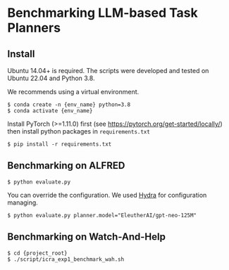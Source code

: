 # Benchmarking LLM-based Task Planners

## Install

Ubuntu 14.04+ is required. The scripts were developed and tested on Ubuntu 22.04 and Python 3.8.

We recommends using a virtual environment.

```console
$ conda create -n {env_name} python=3.8
$ conda activate {env_name}
```
Install PyTorch (>=1.11.0) first (see https://pytorch.org/get-started/locally/)
then install python packages in `requirements.txt`

```console
$ pip install -r requirements.txt
```


## Benchmarking on ALFRED

```console
$ python evaluate.py
```

You can override the configuration. We used [Hydra](https://hydra.cc/) for configuration managing.

```console
$ python evaluate.py planner.model="EleutherAI/gpt-neo-125M"
```


## Benchmarking on Watch-And-Help
```console
$ cd {project_root}
$ ./script/icra_exp1_benchmark_wah.sh
```

